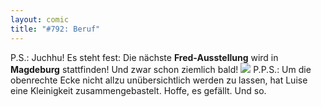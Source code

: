 ```yaml
---
layout: comic
title: "#792: Beruf"
---
```


P.S.: Juchhu! Es steht fest: Die nächste <strong>Fred-Ausstellung</strong> wird in <strong>Magdeburg</strong> stattfinden! Und zwar schon ziemlich bald!
<img src="http://www.fonflatter.de/bilder/ausstellung2.jpg">
P.P.S.: Um die obenrechte Ecke nicht allzu unübersichtlich werden zu lassen, hat Luise eine Kleinigkeit zusammengebastelt. Hoffe, es gefällt.
Und so.

